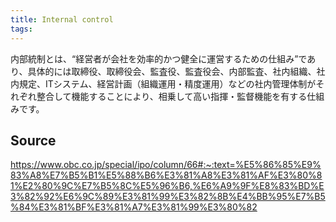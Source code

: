 ```yaml
---
title: Internal control
tags: 
---
```


内部統制とは、“経営者が会社を効率的かつ健全に運営するための仕組み”であり、具体的には取締役、取締役会、監査役、監査役会、内部監査、社内組織、社内規定、ITシステム、経営計画（組織運用・精度運用）などの社内管理体制がそれぞれ整合して機能することにより、相乗して高い指揮・監督機能を有する仕組みです。

## Source
https://www.obc.co.jp/special/ipo/column/66#:~:text=%E5%86%85%E9%83%A8%E7%B5%B1%E5%88%B6%E3%81%A8%E3%81%AF%E3%80%81%E2%80%9C%E7%B5%8C%E5%96%B6,%E6%A9%9F%E8%83%BD%E3%82%92%E6%9C%89%E3%81%99%E3%82%8B%E4%BB%95%E7%B5%84%E3%81%BF%E3%81%A7%E3%81%99%E3%80%82